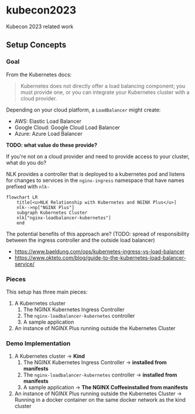 # kubecon2023
Kubecon 2023 related work

## Setup Concepts
### Goal
From the Kubernetes docs:
> Kubernetes does not directly offer a load balancing component; you must provide one, or you can integrate your Kubernetes cluster with a cloud provider.

Depending on your cloud platform, a `LoadBalancer` might create:

* AWS: Elastic Load Balancer
* Google Cloud: Google Cloud Load Balancer
* Azure: Azure Load Balancer

**TODO: what value do these provide?**

If you're not on a cloud provider and need to provide access to your cluster, what do you do?

NLK provides a controller that is deployed to a kubernetes pod and listens for changes to services in the `nginx-ingress` namespace that have names prefixed with `nlk-`

```mermaid
flowchart LR
    title[<u>NLK Relationship with Kubernetes and NGINX Plus</u>]
    nlk-->np["NGINX Plus"]
    subgraph Kubernetes Cluster
    nlk["nginx-loadbalancer-kubernetes"]
    end
```

The potential benefits of this approach are? (TODO: spread of responsibility between the ingress controller and the outside load balancer)
* https://www.baeldung.com/ops/kubernetes-ingress-vs-load-balancer
* https://www.okteto.com/blog/guide-to-the-kubernetes-load-balancer-service/

 
### Pieces
This setup has three main pieces:
1. A Kubernetes cluster
    1. The NGINX Kubernetes Ingress Controller
    1. The `nginx-loadbalancer-kubernetes` controller
    1. A sample application
1. An instance of NGINX Plus running outside the Kubernetes Cluster

### Demo Implementation
1. A Kubernetes cluster -> **Kind**
    1. The NGINX Kubernetes Ingress Controller -> **installed from manifests**
    1. The `nginx-loadbalancer-kubernetes` controller -> **installed from manifests**
    1. A sample application -> **The NGINX Coffeeinstalled from manifests**
1. An instance of NGINX Plus running outside the Kubernetes Cluster -> Running in a docker container on the same docker network as the kind cluster




